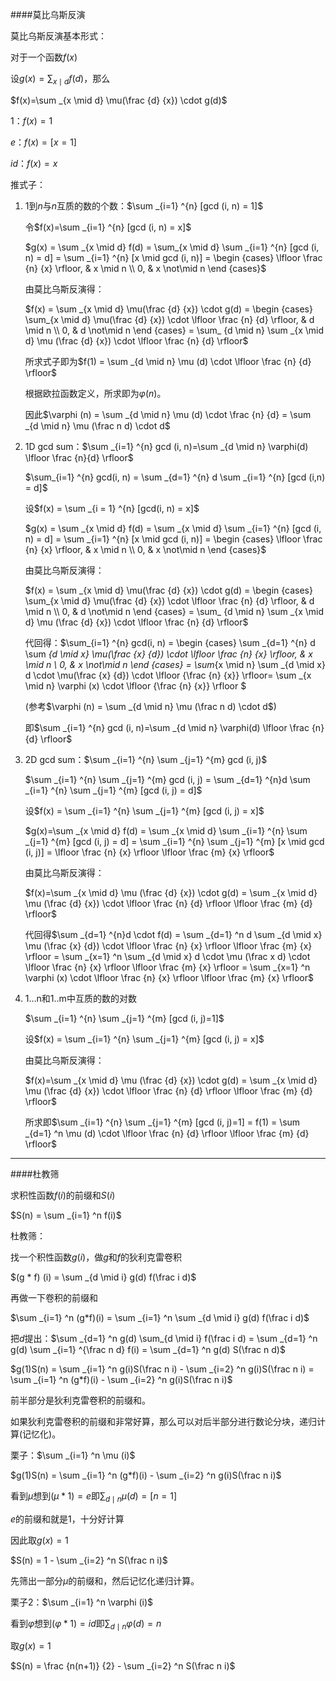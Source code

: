 ####莫比乌斯反演

莫比乌斯反演基本形式：

对于一个函数$f(x)$

设$g(x)=\sum _{x \mid d} f(d)$，那么

$f(x)=\sum _{x \mid d} \mu(\frac {d} {x}) \cdot g(d)$



$1$：$f(x)=1$

$e$：$f(x) = [x = 1]$

$id$：$f(x) = x$



推式子：

1. 1到$n$与$n$互质的数的个数：$\sum _{i=1} ^{n} [gcd (i, n) = 1]$

   令$f(x)=\sum _{i=1} ^{n} [gcd (i, n) = x]$

   $g(x) = \sum _{x \mid d} f(d) = \sum_{x \mid d} \sum _{i=1} ^{n} [gcd (i, n) = d] = \sum _{i=1} ^{n} [x \mid gcd (i, n)] = \begin {cases} \lfloor \frac {n} {x} \rfloor, & x \mid n \\ 0, & x \not\mid n \end {cases}$

   

   由莫比乌斯反演得：

   $f(x) = \sum _{x \mid d} \mu(\frac {d} {x}) \cdot g(d) = \begin {cases} \sum_{x \mid d} \mu(\frac {d} {x}) \cdot \lfloor \frac {n} {d} \rfloor, & d \mid n \\ 0, & d \not\mid n \end {cases} = \sum_ {d \mid n} \sum _{x \mid d} \mu (\frac {d} {x}) \cdot \lfloor \frac {n} {d} \rfloor$

   

   所求式子即为$f(1) = \sum _{d \mid n} \mu (d) \cdot \lfloor \frac {n} {d} \rfloor$

   根据欧拉函数定义，所求即为$\varphi(n)$。

   因此$\varphi (n) = \sum _{d \mid n} \mu (d) \cdot \frac {n} {d} = \sum _{d \mid n} \mu (\frac n d) \cdot d$

   

2. 1D gcd sum：$\sum _{i=1} ^{n} gcd (i, n)=\sum _{d \mid n} \varphi(d) \lfloor \frac {n}{d} \rfloor$

   $\sum_{i=1} ^{n} gcd(i, n) = \sum _{d=1} ^{n} d \sum _{i=1} ^{n} [gcd (i,n) = d]$

   

   设$f(x) = \sum _{i = 1} ^{n} [gcd(i, n) = x]$

   $g(x) = \sum _{x \mid d} f(d)  = \sum _{x \mid d} \sum _{i=1} ^{n} [gcd (i, n) = d] = \sum _{i=1} ^{n} [x \mid gcd (i, n)] = \begin {cases} \lfloor \frac {n} {x} \rfloor, & x \mid n \\ 0, & x \not\mid n \end {cases}$

   

   由莫比乌斯反演得：

   $f(x) = \sum _{x \mid d} \mu(\frac {d} {x}) \cdot g(d) = \begin {cases} \sum_{x \mid d} \mu(\frac {d} {x}) \cdot \lfloor \frac {n} {d} \rfloor, & d \mid n \\ 0, & d \not\mid n \end {cases} = \sum_ {d \mid n} \sum _{x \mid d} \mu (\frac {d} {x}) \cdot \lfloor \frac {n} {d} \rfloor$ 

   

   代回得：$\sum_{i=1} ^{n} gcd(i, n) = \begin {cases} \sum _{d=1} ^{n} d \sum _{d \mid x} \mu(\frac {x} {d}) \cdot \lfloor \frac {n} {x} \rfloor, & x \mid n \\ 0, & x \not\mid n \end {cases} = \sum_{x \mid n} \sum _{d \mid x} d \cdot \mu(\frac {x} {d}) \cdot \lfloor {\frac {n} {x}} \rfloor= \sum _{x \mid n} \varphi (x) \cdot \lfloor {\frac {n} {x}} \rfloor $

   (参考$\varphi (n) = \sum _{d \mid n} \mu (\frac n d) \cdot d$)

   即$\sum _{i=1} ^{n} gcd (i, n)=\sum _{d \mid n} \varphi(d) \lfloor \frac {n}{d} \rfloor$

   

3. 2D gcd sum：$\sum _{i=1} ^{n} \sum _{j=1} ^{m} gcd (i, j)$

   $\sum _{i=1} ^{n} \sum _{j=1} ^{m} gcd (i, j) = \sum _{d=1} ^{n}d \sum _{i=1} ^{n} \sum _{j=1} ^{m} [gcd (i, j) = d]$

   

   设$f(x) = \sum _{i=1} ^{n} \sum _{j=1} ^{m} [gcd (i, j) = x]$

   $g(x)=\sum _{x \mid d} f(d) = \sum _{x \mid d} \sum _{i=1} ^{n} \sum _{j=1} ^{m} [gcd (i, j) = d] = \sum _{i=1} ^{n} \sum _{j=1} ^{m} [x \mid gcd (i, j)] = \lfloor \frac {n} {x} \rfloor \lfloor \frac {m} {x} \rfloor$

   

   由莫比乌斯反演得：

   $f(x)=\sum _{x \mid d} \mu (\frac {d} {x}) \cdot g(d) = \sum _{x \mid d} \mu (\frac {d} {x}) \cdot \lfloor \frac {n} {d} \rfloor \lfloor \frac {m} {d} \rfloor$

   

   代回得$\sum _{d=1} ^{n}d \cdot f(d) = \sum _{d=1} ^n d \sum _{d \mid x} \mu (\frac {x} {d}) \cdot \lfloor \frac {n} {x} \rfloor \lfloor \frac {m} {x} \rfloor = \sum _{x=1} ^n \sum _{d \mid x} d \cdot \mu (\frac x d) \cdot \lfloor \frac {n} {x} \rfloor \lfloor \frac {m} {x} \rfloor = \sum _{x=1} ^n \varphi (x) \cdot \lfloor \frac {n} {x} \rfloor \lfloor \frac {m} {x} \rfloor$



4. 1…n和1..m中互质的数的对数

   $\sum _{i=1} ^{n} \sum _{j=1} ^{m} [gcd (i, j)=1]$

   

   设$f(x) = \sum _{i=1} ^{n} \sum _{j=1} ^{m} [gcd (i, j) = x]$

   由莫比乌斯反演得：

   $f(x)=\sum _{x \mid d} \mu (\frac {d} {x}) \cdot g(d) = \sum _{x \mid d} \mu (\frac {d} {x}) \cdot \lfloor \frac {n} {d} \rfloor \lfloor \frac {m} {d} \rfloor$

   

   所求即$\sum _{i=1} ^{n} \sum _{j=1} ^{m} [gcd (i, j)=1] = f(1) = \sum _{d=1} ^n \mu (d) \cdot \lfloor \frac {n} {d} \rfloor \lfloor \frac {m} {d} \rfloor$

---

####杜教筛

求积性函数$f(i)$的前缀和$S(i)$

$S(n) = \sum _{i=1} ^n f(i)$



杜教筛：

找一个积性函数$g(i)$，做$g$和$f$的狄利克雷卷积

$(g * f) (i) = \sum _{d \mid i} g(d) f(\frac i d)$

再做一下卷积的前缀和

$\sum _{i=1} ^n (g*f)(i) = \sum _{i=1} ^n \sum _{d \mid i} g(d) f(\frac i d)$

把$d$提出：$\sum _{d=1} ^n g(d) \sum_{d \mid i} f(\frac i d) = \sum _{d=1} ^n g(d) \sum _{i=1} ^{\frac n d} f(i) = \sum _{d=1} ^n g(d) S(\frac n d)$



$g(1)S(n) = \sum _{i=1} ^n g(i)S(\frac n i) - \sum _{i=2} ^n g(i)S(\frac n i) = \sum _{i=1} ^n (g*f)(i) - \sum _{i=2} ^n g(i)S(\frac n i)$

前半部分是狄利克雷卷积的前缀和。

如果狄利克雷卷积的前缀和非常好算，那么可以对后半部分进行数论分块，递归计算(记忆化)。



栗子：$\sum _{i=1} ^n \mu (i)$

$g(1)S(n) = \sum _{i=1} ^n (g*f)(i) - \sum _{i=2} ^n g(i)S(\frac n i)$

看到$\mu$想到$(\mu * 1) = e$即$\sum _{d \mid n} \mu (d) = [n = 1]$

$e$的前缀和就是1，十分好计算

因此取$g(x)=1$

$S(n) = 1 - \sum _{i=2} ^n S(\frac n i)$

先筛出一部分$\mu$的前缀和，然后记忆化递归计算。



栗子2：$\sum _{i=1} ^n \varphi (i)$

看到$\varphi$想到$(\varphi * 1) = id$即$\sum _{d \mid n} \varphi (d) = n$

取$g(x) = 1$

$S(n) = \frac {n(n+1)} {2} - \sum _{i=2} ^n S(\frac n i)$